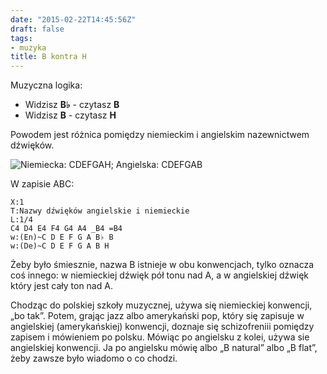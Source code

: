 ```yaml
---
date: "2015-02-22T14:45:56Z"
draft: false
tags:
- muzyka
title: B kontra H
---
```


Muzyczna logika:

* Widzisz **B♭** - czytasz **B**
* Widzisz **B** - czytasz **H**

<!--more-->

Powodem jest różnica pomiędzy niemieckim i angielskim nazewnictwem dźwięków.

![Niemiecka: CDEFGAH; Angielska: CDEFGAB](/images/nazwy-dźwięków-angielskie-i-niemieckie.png)

W zapisie ABC:

    X:1
    T:Nazwy dźwięków angielskie i niemieckie
    L:1/4
    C4 D4 E4 F4 G4 A4 _B4 =B4
    w:(En)~C D E F G A B♭ B
    w:(De)~C D E F G A B H

Żeby było śmiesznie, nazwa B istnieje w obu konwencjach, tylko oznacza coś
innego: w niemieckiej dźwięk pół tonu nad A, a w angielskiej dźwięk który jest
cały ton nad A. 

Chodząc do polskiej szkoły muzycznej, używa się niemieckiej konwencji, „bo tak”.
Potem, grając jazz albo amerykański pop, który się zapisuje w angielskiej
(amerykańskiej) konwencji, doznaje się schizofreniii pomiędzy zapisem
i mówieniem po polsku.  Mówiąc po angielsku z kolei, używa sie angielskiej
konwencji.  Ja po angielsku mówię albo „B natural” albo „B flat”, żeby zawsze
było wiadomo o co chodzi.
